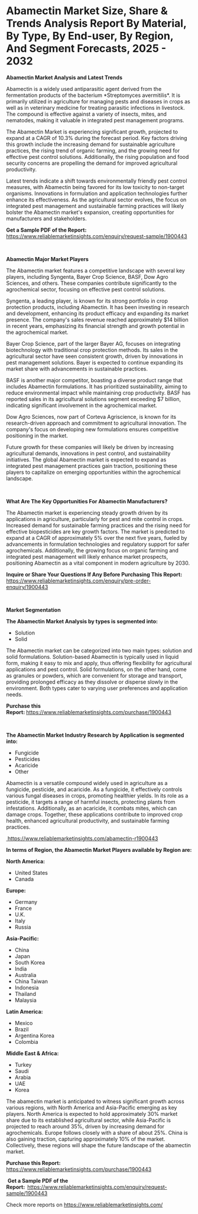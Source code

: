 <p><h1>Abamectin Market Size, Share & Trends Analysis Report By Material, By Type, By End-user, By Region, And Segment Forecasts, 2025 - 2032</h1></p><p><strong>Abamectin Market Analysis and Latest Trends</strong></p>
<p><p>Abamectin is a widely used antiparasitic agent derived from the fermentation products of the bacterium *Streptomyces avermitilis*. It is primarily utilized in agriculture for managing pests and diseases in crops as well as in veterinary medicine for treating parasitic infections in livestock. The compound is effective against a variety of insects, mites, and nematodes, making it valuable in integrated pest management programs.</p><p>The Abamectin Market is experiencing significant growth, projected to expand at a CAGR of 10.3% during the forecast period. Key factors driving this growth include the increasing demand for sustainable agriculture practices, the rising trend of organic farming, and the growing need for effective pest control solutions. Additionally, the rising population and food security concerns are propelling the demand for improved agricultural productivity.</p><p>Latest trends indicate a shift towards environmentally friendly pest control measures, with Abamectin being favored for its low toxicity to non-target organisms. Innovations in formulation and application technologies further enhance its effectiveness. As the agricultural sector evolves, the focus on integrated pest management and sustainable farming practices will likely bolster the Abamectin market's expansion, creating opportunities for manufacturers and stakeholders.</p></p>
<p><strong>Get a Sample PDF of the Report:&nbsp;</strong> <a href="https://www.reliablemarketinsights.com/enquiry/request-sample/1900443?utm_campaign=1938&utm_medium=2&utm_source=Github&utm_content=ia&utm_term=02042025&utm_id=abamectin">https://www.reliablemarketinsights.com/enquiry/request-sample/1900443</a></p>
<p>&nbsp;</p>
<p><strong>Abamectin Major Market Players</strong></p>
<p><p>The Abamectin market features a competitive landscape with several key players, including Syngenta, Bayer Crop Science, BASF, Dow Agro Sciences, and others. These companies contribute significantly to the agrochemical sector, focusing on effective pest control solutions.</p><p>Syngenta, a leading player, is known for its strong portfolio in crop protection products, including Abamectin. It has been investing in research and development, enhancing its product efficacy and expanding its market presence. The company's sales revenue reached approximately $14 billion in recent years, emphasizing its financial strength and growth potential in the agrochemical market.</p><p>Bayer Crop Science, part of the larger Bayer AG, focuses on integrating biotechnology with traditional crop protection methods. Its sales in the agricultural sector have seen consistent growth, driven by innovations in pest management solutions. Bayer is expected to continue expanding its market share with advancements in sustainable practices.</p><p>BASF is another major competitor, boasting a diverse product range that includes Abamectin formulations. It has prioritized sustainability, aiming to reduce environmental impact while maintaining crop productivity. BASF has reported sales in its agricultural solutions segment exceeding $7 billion, indicating significant involvement in the agrochemical market.</p><p>Dow Agro Sciences, now part of Corteva Agriscience, is known for its research-driven approach and commitment to agricultural innovation. The company's focus on developing new formulations ensures competitive positioning in the market. </p><p>Future growth for these companies will likely be driven by increasing agricultural demands, innovations in pest control, and sustainability initiatives. The global Abamectin market is expected to expand as integrated pest management practices gain traction, positioning these players to capitalize on emerging opportunities within the agrochemical landscape.</p></p>
<p>&nbsp;</p>
<p><strong>What Are The Key Opportunities For Abamectin Manufacturers?</strong></p>
<p><p>The Abamectin market is experiencing steady growth driven by its applications in agriculture, particularly for pest and mite control in crops. Increased demand for sustainable farming practices and the rising need for effective biopesticides are key growth factors. The market is predicted to expand at a CAGR of approximately 5% over the next five years, fueled by advancements in formulation technologies and regulatory support for safer agrochemicals. Additionally, the growing focus on organic farming and integrated pest management will likely enhance market prospects, positioning Abamectin as a vital component in modern agriculture by 2030.</p></p>
<p><strong>Inquire or Share Your Questions If Any Before Purchasing This Report:</strong> <a href="https://www.reliablemarketinsights.com/enquiry/pre-order-enquiry/1900443?utm_campaign=1938&utm_medium=2&utm_source=Github&utm_content=ia&utm_term=02042025&utm_id=abamectin">https://www.reliablemarketinsights.com/enquiry/pre-order-enquiry/1900443</a></p>
<p>&nbsp;</p>
<p><strong>Market Segmentation</strong></p>
<p><strong>The Abamectin Market Analysis by types is segmented into:</strong></p>
<p><ul><li>Solution</li><li>Solid</li></ul></p>
<p><p>The Abamectin market can be categorized into two main types: solution and solid formulations. Solution-based Abamectin is typically used in liquid form, making it easy to mix and apply, thus offering flexibility for agricultural applications and pest control. Solid formulations, on the other hand, come as granules or powders, which are convenient for storage and transport, providing prolonged efficacy as they dissolve or disperse slowly in the environment. Both types cater to varying user preferences and application needs.</p></p>
<p><strong>Purchase this Report:&nbsp;</strong><a href="https://www.reliablemarketinsights.com/purchase/1900443?utm_campaign=1938&utm_medium=2&utm_source=Github&utm_content=ia&utm_term=02042025&utm_id=abamectin">https://www.reliablemarketinsights.com/purchase/1900443</a></p>
<p>&nbsp;</p>
<p><strong>The Abamectin Market Industry Research by Application is segmented into:</strong></p>
<p><ul><li>Fungicide</li><li>Pesticides</li><li>Acaricide</li><li>Other</li></ul></p>
<p><p>Abamectin is a versatile compound widely used in agriculture as a fungicide, pesticide, and acaricide. As a fungicide, it effectively controls various fungal diseases in crops, promoting healthier yields. In its role as a pesticide, it targets a range of harmful insects, protecting plants from infestations. Additionally, as an acaricide, it combats mites, which can damage crops. Together, these applications contribute to improved crop health, enhanced agricultural productivity, and sustainable farming practices.</p></p>
<p><a href="https://www.reliablemarketinsights.com/abamectin-r1900443?utm_campaign=1938&utm_medium=2&utm_source=Github&utm_content=ia&utm_term=02042025&utm_id=abamectin">&nbsp;https://www.reliablemarketinsights.com/abamectin-r1900443</a></p>
<p><strong>In terms of Region, the Abamectin Market Players available by Region are:</strong></p>
<p>
    <p> <strong> North America: </strong>
        <ul>
            <li>United States</li>
            <li>Canada</li>
        </ul>
        </p> 
    <p> <strong> Europe: </strong>
        <ul>
            <li>Germany</li>
            <li>France</li>
            <li>U.K.</li>
            <li>Italy</li>
            <li>Russia</li>
        </ul>
        </p> 
    <p> <strong> Asia-Pacific: </strong>
        <ul>
            <li>China</li>
            <li>Japan</li>
            <li>South Korea</li>
            <li>India</li>
            <li>Australia</li>
            <li>China Taiwan</li>
            <li>Indonesia</li>
            <li>Thailand</li>
            <li>Malaysia</li>
        </ul>
        </p> 
    <p> <strong> Latin America: </strong>
        <ul>
            <li>Mexico</li>
            <li>Brazil</li>
            <li>Argentina Korea</li>
            <li>Colombia</li>
        </ul>
        </p> 
    <p> <strong> Middle East & Africa: </strong>
        <ul>
            <li>Turkey</li>
            <li>Saudi</li>
            <li>Arabia</li>
            <li>UAE</li>
            <li>Korea</li>
        </ul>
    </p>
    </p>
<p><p>The abamectin market is anticipated to witness significant growth across various regions, with North America and Asia-Pacific emerging as key players. North America is expected to hold approximately 30% market share due to its established agricultural sector, while Asia-Pacific is projected to reach around 35%, driven by increasing demand for agrochemicals. Europe follows closely with a share of about 25%. China is also gaining traction, capturing approximately 10% of the market. Collectively, these regions will shape the future landscape of the abamectin market.</p></p>
<p><strong>Purchase this Report: </strong><a href="https://www.reliablemarketinsights.com/purchase/1900443?utm_campaign=1938&utm_medium=2&utm_source=Github&utm_content=ia&utm_term=02042025&utm_id=abamectin">https://www.reliablemarketinsights.com/purchase/1900443</a></p>
<p>&nbsp;<strong>Get a Sample PDF of the Report:&nbsp;&nbsp;</strong><a href="https://www.reliablemarketinsights.com/enquiry/request-sample/1900443?utm_campaign=1938&utm_medium=2&utm_source=Github&utm_content=ia&utm_term=02042025&utm_id=abamectin">https://www.reliablemarketinsights.com/enquiry/request-sample/1900443</a></p>
<p><strong></strong></p>
<p>Check more reports on <a href="https://www.reliablemarketinsights.com/?utm_campaign=1938&utm_medium=2&utm_source=Github&utm_content=ia&utm_term=02042025&utm_id=abamectin">https://www.reliablemarketinsights.com/</a></p>